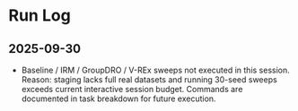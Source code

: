 # Run Log

## 2025-09-30

- Baseline / IRM / GroupDRO / V-REx sweeps not executed in this session. Reason: staging lacks full real datasets and running 30-seed sweeps exceeds current interactive session budget. Commands are documented in task breakdown for future execution.
